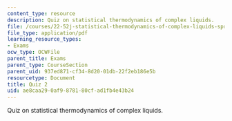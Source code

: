 ```yaml
---
content_type: resource
description: Quiz on statistical thermodynamics of complex liquids.
file: /courses/22-52j-statistical-thermodynamics-of-complex-liquids-spring-2004/ae8caa290af9878180cfad1fb4e43b24_52_quiz_2_chen_4.pdf
file_type: application/pdf
learning_resource_types:
- Exams
ocw_type: OCWFile
parent_title: Exams
parent_type: CourseSection
parent_uid: 937ed871-cf34-8d20-01db-22f2eb186e5b
resourcetype: Document
title: Quiz 2
uid: ae8caa29-0af9-8781-80cf-ad1fb4e43b24
---
```

Quiz on statistical thermodynamics of complex liquids.

